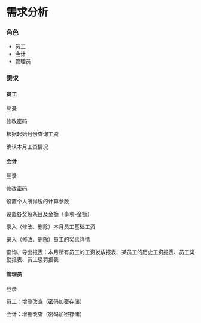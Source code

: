 # 需求分析

### 角色

- 员工
- 会计
- 管理员

### 需求

#### 员工

登录

修改密码

根据起始月份查询工资

确认本月工资情况

#### 会计

登录

修改密码

设置个人所得税的计算参数

设置各奖惩条目及金额（事项-金额）

录入（修改、删除）本月员工基础工资

录入（修改、删除）员工的奖惩详情

查询、导出报表：本月所有员工的工资发放报表、某员工的历史工资报表、员工奖励报表、员工惩罚报表

#### 管理员

登录

员工：增删改查（密码加密存储）

会计：增删改查（密码加密存储）